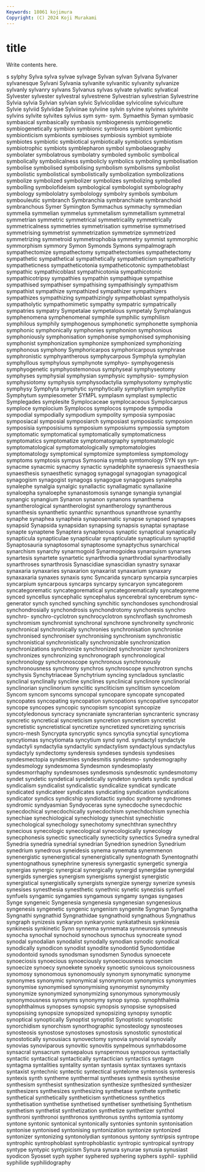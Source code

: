 ```yaml
---
Keywords: 18061 kojimura
Copyright: (C) 2024 Koji Murakami
---
```


# title

Write contents here.



s sylphy
Sylva sylva sylvae sylvage Sylvan sylvan Sylvana Sylvaner sylvanesque Sylvani
Sylvania sylvanite sylvanitic sylvanity sylvanize sylvanly sylvanry sylvans Sylvanus sylvas
sylvate sylvatic sylvatical Sylvester sylvester sylvestral sylvestrene Sylvestrian sylvestrian Sylvestrine
Sylvia sylvia Sylvian sylvian sylvic Sylvicolidae sylvicoline sylviculture Sylvie sylviid
Sylviidae Sylviinae sylviine sylvin sylvine sylvines sylvinite sylvins sylvite sylvites
sylvius sym sym- sym. Symaethis Syman symbasic symbasical symbasically symbasis
symbiogenesis symbiogenetic symbiogenetically symbion symbionic symbions symbiont symbiontic symbionticism symbionts
symbioses symbiosis symbiot symbiote symbiotes symbiotic symbiotical symbiotically symbiotics symbiotism
symbiotrophic symbiots symblepharon symbol symbolaeography symbolater symbolatrous symbolatry symboled symbolic
symbolical symbolically symbolicalness symbolicly symbolics symboling symbolisation symbolise symbolised symbolising
symbolism symbolisms symbolist symbolistic symbolistical symbolistically symbolization symbolizations symbolize symbolized
symbolizer symbolizes symbolizing symbolled symbolling symbolofideism symbological symbologist symbolography symbology
symbololatry symbolology symbolry symbols symbolum symbouleutic symbranch Symbranchia symbranchiate symbranchoid
symbranchous Symer Symington Symmachus symmachy symmedian symmelia symmelian symmelus symmetalism
symmetallism symmetral symmetrian symmetric symmetrical symmetricality symmetrically symmetricalness symmetries symmetrisation
symmetrise symmetrised symmetrising symmetrist symmetrization symmetrize symmetrized symmetrizing symmetroid symmetrophobia
symmetry symmist symmorphic symmorphism symmory Symon Symonds Symons sympalmograph sympathectomize
sympathectomy sympathetectomies sympathetectomy sympathetic sympathetical sympathetically sympatheticism sympatheticity sympatheticness sympatheticotonia
sympatheticotonic sympathetoblast sympathic sympathicoblast sympathicotonia sympathicotonic sympathicotripsy sympathies sympathin sympathique
sympathise sympathised sympathiser sympathising sympathisingly sympathism sympathist sympathize sympathized sympathizer
sympathizers sympathizes sympathizing sympathizingly sympathoblast sympatholysis sympatholytic sympathomimetic sympathy sympatric
sympatrically sympatries sympatry Sympetalae sympetalous sympetaly Symphalangus symphenomena symphenomenal symphile
symphilic symphilism symphilous symphily symphogenous symphonetic symphonette symphonia symphonic symphonically
symphonies symphonion symphonious symphoniously symphonisation symphonise symphonised symphonising symphonist symphonization
symphonize symphonized symphonizing symphonous symphony Symphoricarpos symphoricarpous symphrase symphronistic symphyantherous
symphycarpous Symphyla symphylan symphyllous symphylous symphynote symphyo- symphyogenesis symphyogenetic symphyostemonous
symphyseal symphyseotomy symphyses symphysial symphysian symphysic symphysio- symphysion symphysiotomy symphysis
symphysodactylia symphysotomy symphystic symphysy Symphyta symphytic symphytically symphytism symphytize Symphytum
sympiesometer SYMPL symplasm symplast symplectic Symplegades symplesite Symplocaceae symplocaceous Symplocarpus
symploce symplocium Symplocos symplocos sympode sympodia sympodial sympodially sympodium sympolity
symposia symposiac symposiacal symposial symposiarch symposiast symposiastic symposion symposisia symposisiums
symposium symposiums sympossia symptom symptomatic symptomatical symptomatically symptomaticness symptomatics symptomatize
symptomatography symptomatologic symptomatological symptomatologically symptomatologies symptomatology symptomical symptomize symptomless symptomology
symptoms symptosis sympus Symsonia symtab symtomology SYN syn syn- synacme
synacmic synacmy synactic synadelphite synaeresis synaesthesia synaesthesis synaesthetic synagog synagogal
synagogian synagogical synagogism synagogist synagogs synagogue synagogues synalepha synalephe synalgia
synalgic synallactic synallagmatic synallaxine synaloepha synaloephe synanastomosis synange synangia synangial
synangic synangium Synanon synanon synanons synanthema synantherological synantherologist synantherology synantherous
synanthesis synanthetic synanthic synanthous synanthrose synanthy synaphe synaphea synapheia synaposematic
synapse synapsed synapses synapsid Synapsida synapsidan synapsing synapsis synaptai synaptase
synapte synaptene Synaptera synapterous synaptic synaptical synaptically synapticula synapticulae synapticular
synapticulate synapticulum synaptid Synaptosauria synaptosomal synaptosome synaptychus synarchical synarchism synarchy
synarmogoid Synarmogoidea synarquism synarses synartesis synartete synartetic synarthrodia synarthrodial synarthrodially
synarthroses synarthrosis Synascidiae synascidian synastry synaxar synaxaria synaxaries synaxarion synaxarist
synaxarium synaxary synaxaxaria synaxes synaxis sync Syncarida syncarp syncarpia syncarpies
syncarpium syncarpous syncarps syncarpy syncaryon syncategorem syncategorematic syncategorematical syncategorematically syncategoreme
synced syncellus syncephalic syncephalus syncerebral syncerebrum sync-generator synch synched synching
synchitic synchondoses synchondrosial synchondrosially synchondrosis synchondrotomy synchoresis synchro synchro- synchro-cyclotron
synchrocyclotron synchroflash synchromesh synchromism synchromist synchronal synchrone synchroneity synchronic synchronical
synchronically synchronies synchronisation synchronise synchronised synchroniser synchronising synchronism synchronistic synchronistical
synchronistically synchronizable synchronization synchronizations synchronize synchronized synchronizer synchronizers synchronizes synchronizing
synchronograph synchronological synchronology synchronoscope synchronous synchronously synchronousness synchrony synchros synchroscope
synchrotron synchs synchysis Synchytriaceae Synchytrium syncing syncladous synclastic synclinal synclinally
syncline synclines synclinical synclinore synclinorial synclinorian synclinorium synclitic syncliticism synclitism
syncoelom Syncom syncom syncoms syncopal syncopare syncopate syncopated syncopates syncopating
syncopation syncopations syncopative syncopator syncope syncopes syncopic syncopism syncopist syncopize
syncotyledonous syncracy syncraniate syncranterian syncranteric syncrasy syncretic syncretical syncreticism syncretion
syncretism syncretist syncretistic syncretistical syncretize syncretized syncretizing syncrisis syncro-mesh Syncrypta
syncryptic syncs syncytia syncytial syncytioma syncytiomas syncytiomata syncytium synd synd.
syndactyl syndactyle syndactyli syndactylia syndactylic syndactylism syndactylous syndactylus syndactyly syndectomy
synderesis syndeses syndesis syndesises syndesmectopia syndesmies syndesmitis syndesmo- syndesmography syndesmology
syndesmoma Syndesmon syndesmoplasty syndesmorrhaphy syndesmoses syndesmosis syndesmotic syndesmotomy syndet syndetic
syndetical syndetically syndeton syndets syndic syndical syndicalism syndicalist syndicalistic syndicalize
syndicat syndicate syndicated syndicateer syndicates syndicating syndication syndications syndicator syndics
syndicship syndiotactic syndoc syndrome syndromes syndromic syndyasmian Syndyoceras syne synecdoche
synecdochic synecdochical synecdochically synecdochism synechdochism synechia synechiae synechiological synechiology synechist
synechistic synechological synechology synechotomy synechthran synechthry synecious synecologic synecological synecologically
synecology synecphonesis synectic synectically synecticity synectics Synedra synedral Synedria synedria
synedrial synedrian Synedrion synedrion Synedrium synedrium synedrous syneidesis synema synemata
synemmenon synenergistic synenergistical synenergistically synentognath Synentognathi synentognathous synephrine syneresis synergastic
synergetic synergia synergias synergic synergical synergically synergid synergidae synergidal synergids
synergies synergism synergisms synergist synergistic synergistical synergistically synergists synergize synergy
synerize synesis synesises synesthesia synesthetic synethnic synetic synezisis synfuel synfuels
syngamic syngamies syngamous syngamy syngas syngases Synge syngeneic Syngenesia syngenesia
syngenesian syngenesious syngenesis syngenetic syngenic syngenism syngenite Syngman Syngnatha Syngnathi
syngnathid Syngnathidae syngnathoid syngnathous Syngnathus syngraph synizesis synkaryon synkaryonic synkatathesis
synkinesia synkinesis synkinetic Synn synnema synnemata synneurosis synneusis synocha synochal
synochoid synochous synochus synocreate synod synodal synodalian synodalist synodally synodian
synodic synodical synodically synodicon synodist synodite synodontid Synodontidae synodontoid synods
synodsman synodsmen Synodus synoecete synoeciosis synoecious synoeciously synoeciousness synoecism synoecize
synoecy synoekete synoeky synoetic synoicous synoicousness synomosy synonomous synonomously synonym
synonymatic synonyme synonymes synonymic synonymical synonymicon synonymics synonymies synonymise synonymised
synonymising synonymist synonymity synonymize synonymized synonymizing synonymous synonymously synonymousness synonyms
synonymy synop synop. synophthalmia synophthalmus synopses synopsic synopsis synopsise synopsised
synopsising synopsize synopsized synopsizing synopsy synoptic synoptical synoptically Synoptist synoptist
Synoptistic synoptistic synorchidism synorchism synorthographic synosteology synosteoses synosteosis synostose synostoses
synostosis synostotic synostotical synostotically synousiacs synovectomy synovia synovial synovially synovias
synoviparous synovitic synovitis synpelmous synrhabdosome synsacral synsacrum synsepalous synspermous synsporous
syntactially syntactic syntactical syntactically syntactician syntactics syntagm syntagma syntalities syntality
syntan syntasis syntax syntaxes syntaxis syntaxist syntechnic syntectic syntectical syntelome
syntenosis synteresis syntexis synth syntheme synthermal syntheses synthesis synthesise synthesism
synthesist synthesization synthesize synthesized synthesizer synthesizers synthesizes synthesizing synthetase synthete
synthetic synthetical synthetically syntheticism syntheticness synthetics synthetisation synthetise synthetised synthetiser
synthetising Synthetism synthetism synthetist synthetization synthetize synthetizer synthol synthroni synthronoi
synthronos synthronus synths syntomia syntomy syntone syntonic syntonical syntonically syntonies
syntonin syntonisation syntonise syntonised syntonising syntonization syntonize syntonized syntonizer syntonizing
syntonolydian syntonous syntony syntripsis syntrope syntrophic syntrophoblast syntrophoblastic syntropic syntropical
syntropy syntype syntypic syntypicism Synura synura synurae synusia synusiast syodicon
Syosset syph sypher syphered syphering syphers syphil- syphilid syphilide syphilidography
